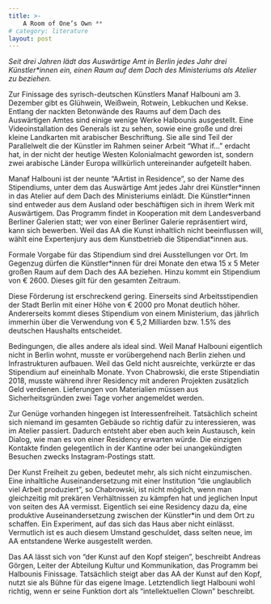 ```yaml
---
title: >-
    A Room of One’s Own ᵈᵉ
# category: literature
layout: post
---
```

_Seit drei Jahren lädt das Auswärtige Amt in Berlin jedes Jahr drei Künstler\*innen ein, einen Raum auf dem Dach des Ministeriums als Atelier zu beziehen._

Zur Finissage des syrisch-deutschen Künstlers Manaf Halbouni am 3. Dezember gibt es Glühwein, Weißwein, Rotwein, Lebkuchen und Kekse. Entlang der nackten Betonwände des Raums auf dem Dach des Auswärtigen Amtes sind einige wenige Werke Halbounis ausgestellt. Eine Videoinstallation des Generals ist zu sehen, sowie eine große und drei kleine Landkarten mit arabischer Beschriftung. Sie alle sind Teil der Parallelwelt die der Künstler im Rahmen seiner Arbeit “What if…” erdacht hat, in der nicht der heutige Westen Kolonialmacht geworden ist, sondern zwei arabische Länder Europa willkürlich untereinander aufgeteilt haben.

Manaf Halbouni ist der neunte “AArtist in Residence”, so der Name des Stipendiums, unter dem das Auswärtige Amt jedes Jahr drei Künstler\*innen in das Atelier auf dem Dach des Ministeriums einlädt. Die Künstler\*innen sind entweder aus dem Ausland oder beschäftigen sich in ihrem Werk mit Auswärtigem. Das Programm findet in Kooperation mit dem Landesverband Berliner Galerien statt; wer von einer Berliner Galerie repräsentiert wird, kann sich bewerben. Weil das AA die Kunst inhaltlich nicht beeinflussen will, wählt eine Expertenjury aus dem Kunstbetrieb die Stipendiat\*innen aus.

Formale Vorgabe für das Stipendium sind drei Ausstellungen vor Ort. Im Gegenzug dürfen die Künstler\*innen für drei Monate den etwa 15 x 5 Meter großen Raum auf dem Dach des AA beziehen. Hinzu kommt ein Stipendium von € 2600. Dieses gilt für den gesamten Zeitraum. 

Diese Förderung ist erschreckend gering. Einerseits sind Arbeitsstipendien der Stadt Berlin mit einer Höhe von € 2000 pro Monat deutlich höher. Andererseits kommt dieses Stipendium von einem Ministerium, das jährlich immerhin über die Verwendung von € 5,2 Milliarden bzw. 1.5% des deutschen Haushalts entscheidet.

Bedingungen, die alles andere als ideal sind. Weil Manaf Halbouni eigentlich nicht in Berlin wohnt, musste er vorübergehend nach Berlin ziehen und Infrastrukturen aufbauen. Weil das Geld nicht ausreichte, verkürzte er das Stipendium auf eineinhalb Monate. Yvon Chabrowski, die erste Stipendiatin 2018, musste während ihrer Residency mit anderen Projekten zusätzlich Geld verdienen. Lieferungen von Materialien müssen aus Sicherheitsgründen zwei Tage vorher angemeldet werden.

Zur Genüge vorhanden hingegen ist Interessenfreiheit. Tatsächlich scheint sich niemand im gesamten Gebäude so richtig dafür zu interessieren, was im Atelier passiert. Dadurch entsteht aber eben auch kein Austausch, kein Dialog, wie man es von einer Residency erwarten würde. Die einzigen Kontakte finden gelegentlich in der Kantine oder bei unangekündigten Besuchen zwecks Instagram-Postings statt.

Der Kunst Freiheit zu geben, bedeutet mehr, als sich nicht einzumischen. Eine inhaltliche Auseinandersetzung mit einer Institution “die unglaublich viel Arbeit produziert”, so Chabrowski, ist nicht möglich, wenn man gleichzeitig mit prekären Verhältnissen zu kämpfen hat und jeglichen Input von seiten des AA vermisst. Eigentlich sei eine Residency dazu da, eine produktive Auseinandersetzung zwischen der Künstler\*in und dem Ort zu schaffen. Ein Experiment, auf das sich das Haus aber nicht einlässt. Vermutlich ist es auch diesem Umstand geschuldet, dass selten neue, im AA entstandene Werke ausgestellt werden.

Das AA lässt sich von “der Kunst auf den Kopf steigen”, beschreibt Andreas Görgen, Leiter der Abteilung Kultur und Kommunikation, das Programm bei Halbounis Finissage. Tatsächlich steigt aber das AA der Kunst auf den Kopf, nutzt sie als Bühne für das eigene Image. Letztendlich liegt Halbouni wohl richtig, wenn er seine Funktion dort als “intellektuellen Clown” beschreibt.